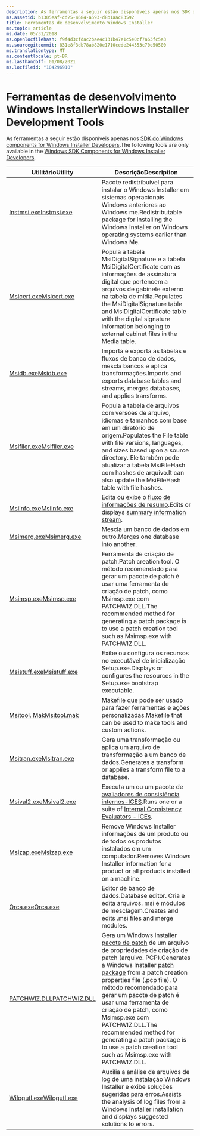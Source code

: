 ```yaml
---
description: As ferramentas a seguir estão disponíveis apenas nos SDK do Windows components for Windows Installer Developers.
ms.assetid: b1305eaf-cd25-4684-a593-d8b1aac83592
title: Ferramentas de desenvolvimento Windows Installer
ms.topic: article
ms.date: 05/31/2018
ms.openlocfilehash: f9f4d3cfdac2bae4c131b47e1c5e0cf7a63fc5a3
ms.sourcegitcommit: 831e8f3db78ab820e1710cede244553c70e50500
ms.translationtype: MT
ms.contentlocale: pt-BR
ms.lasthandoff: 01/08/2021
ms.locfileid: "104296910"
---
```

# <a name="windows-installer-development-tools"></a><span data-ttu-id="c231e-103">Ferramentas de desenvolvimento Windows Installer</span><span class="sxs-lookup"><span data-stu-id="c231e-103">Windows Installer Development Tools</span></span>

<span data-ttu-id="c231e-104">As ferramentas a seguir estão disponíveis apenas nos [SDK do Windows components for Windows Installer Developers](platform-sdk-components-for-windows-installer-developers.md).</span><span class="sxs-lookup"><span data-stu-id="c231e-104">The following tools are only available in the [Windows SDK Components for Windows Installer Developers](platform-sdk-components-for-windows-installer-developers.md).</span></span>



| <span data-ttu-id="c231e-105">Utilitário</span><span class="sxs-lookup"><span data-stu-id="c231e-105">Utility</span></span>                          | <span data-ttu-id="c231e-106">Descrição</span><span class="sxs-lookup"><span data-stu-id="c231e-106">Description</span></span>                                                                                                                                                                                                                                      |
|----------------------------------|--------------------------------------------------------------------------------------------------------------------------------------------------------------------------------------------------------------------------------------------------|
| [<span data-ttu-id="c231e-107">Instmsi.exe</span><span class="sxs-lookup"><span data-stu-id="c231e-107">Instmsi.exe</span></span>](instmsi-exe.md)   | <span data-ttu-id="c231e-108">Pacote redistribuível para instalar o Windows Installer em sistemas operacionais Windows anteriores ao Windows me.</span><span class="sxs-lookup"><span data-stu-id="c231e-108">Redistributable package for installing the Windows Installer on Windows operating systems earlier than Windows Me.</span></span>                                                                                                                               |
| [<span data-ttu-id="c231e-109">Msicert.exe</span><span class="sxs-lookup"><span data-stu-id="c231e-109">Msicert.exe</span></span>](msicert-exe.md)   | <span data-ttu-id="c231e-110">Popula a tabela MsiDigitalSignature e a tabela MsiDigitalCertificate com as informações de assinatura digital que pertencem a arquivos de gabinete externo na tabela de mídia.</span><span class="sxs-lookup"><span data-stu-id="c231e-110">Populates the MsiDigitalSignature table and MsiDigitalCertificate table with the digital signature information belonging to external cabinet files in the Media table.</span></span>                                                                           |
| [<span data-ttu-id="c231e-111">Msidb.exe</span><span class="sxs-lookup"><span data-stu-id="c231e-111">Msidb.exe</span></span>](msidb-exe.md)       | <span data-ttu-id="c231e-112">Importa e exporta as tabelas e fluxos de banco de dados, mescla bancos e aplica transformações.</span><span class="sxs-lookup"><span data-stu-id="c231e-112">Imports and exports database tables and streams, merges databases, and applies transforms.</span></span>                                                                                                                                                       |
| [<span data-ttu-id="c231e-113">Msifiler.exe</span><span class="sxs-lookup"><span data-stu-id="c231e-113">Msifiler.exe</span></span>](msifiler-exe.md) | <span data-ttu-id="c231e-114">Popula a tabela de arquivos com versões de arquivo, idiomas e tamanhos com base em um diretório de origem.</span><span class="sxs-lookup"><span data-stu-id="c231e-114">Populates the File table with file versions, languages, and sizes based upon a source directory.</span></span> <span data-ttu-id="c231e-115">Ele também pode atualizar a tabela MsiFileHash com hashes de arquivo.</span><span class="sxs-lookup"><span data-stu-id="c231e-115">It can also update the MsiFileHash table with file hashes.</span></span>                                                                                      |
| [<span data-ttu-id="c231e-116">Msiinfo.exe</span><span class="sxs-lookup"><span data-stu-id="c231e-116">Msiinfo.exe</span></span>](msiinfo-exe.md)   | <span data-ttu-id="c231e-117">Edita ou exibe o [fluxo de informações de resumo](summary-information-stream.md).</span><span class="sxs-lookup"><span data-stu-id="c231e-117">Edits or displays [summary information stream](summary-information-stream.md).</span></span>                                                                                                                                                                  |
| [<span data-ttu-id="c231e-118">Msimerg.exe</span><span class="sxs-lookup"><span data-stu-id="c231e-118">Msimerg.exe</span></span>](msimerg-exe.md)   | <span data-ttu-id="c231e-119">Mescla um banco de dados em outro.</span><span class="sxs-lookup"><span data-stu-id="c231e-119">Merges one database into another.</span></span>                                                                                                                                                                                                                |
| [<span data-ttu-id="c231e-120">Msimsp.exe</span><span class="sxs-lookup"><span data-stu-id="c231e-120">Msimsp.exe</span></span>](msimsp-exe.md)     | <span data-ttu-id="c231e-121">Ferramenta de criação de patch.</span><span class="sxs-lookup"><span data-stu-id="c231e-121">Patch creation tool.</span></span> <span data-ttu-id="c231e-122">O método recomendado para gerar um pacote de patch é usar uma ferramenta de criação de patch, como Msimsp.exe com PATCHWIZ.DLL.</span><span class="sxs-lookup"><span data-stu-id="c231e-122">The recommended method for generating a patch package is to use a patch creation tool such as Msimsp.exe with PATCHWIZ.DLL.</span></span>                                                                                                 |
| [<span data-ttu-id="c231e-123">Msistuff.exe</span><span class="sxs-lookup"><span data-stu-id="c231e-123">Msistuff.exe</span></span>](msistuff-exe.md) | <span data-ttu-id="c231e-124">Exibe ou configura os recursos no executável de inicialização Setup.exe.</span><span class="sxs-lookup"><span data-stu-id="c231e-124">Displays or configures the resources in the Setup.exe bootstrap executable.</span></span>                                                                                                                                                                      |
| [<span data-ttu-id="c231e-125">Msitool. Mak</span><span class="sxs-lookup"><span data-stu-id="c231e-125">Msitool.mak</span></span>](msitool-mak.md)   | <span data-ttu-id="c231e-126">Makefile que pode ser usado para fazer ferramentas e ações personalizadas.</span><span class="sxs-lookup"><span data-stu-id="c231e-126">Makefile that can be used to make tools and custom actions.</span></span>                                                                                                                                                                                      |
| [<span data-ttu-id="c231e-127">Msitran.exe</span><span class="sxs-lookup"><span data-stu-id="c231e-127">Msitran.exe</span></span>](msitran-exe.md)   | <span data-ttu-id="c231e-128">Gera uma transformação ou aplica um arquivo de transformação a um banco de dados.</span><span class="sxs-lookup"><span data-stu-id="c231e-128">Generates a transform or applies a transform file to a database.</span></span>                                                                                                                                                                                 |
| [<span data-ttu-id="c231e-129">Msival2.exe</span><span class="sxs-lookup"><span data-stu-id="c231e-129">Msival2.exe</span></span>](msival2-exe.md)   | <span data-ttu-id="c231e-130">Executa um ou um pacote de [avaliadores de consistência internos-ICES](internal-consistency-evaluators-ices.md).</span><span class="sxs-lookup"><span data-stu-id="c231e-130">Runs one or a suite of [Internal Consistency Evaluators - ICEs](internal-consistency-evaluators-ices.md).</span></span>                                                                                                                                       |
| [<span data-ttu-id="c231e-131">Msizap.exe</span><span class="sxs-lookup"><span data-stu-id="c231e-131">Msizap.exe</span></span>](msizap-exe.md)     | <span data-ttu-id="c231e-132">Remove Windows Installer informações de um produto ou de todos os produtos instalados em um computador.</span><span class="sxs-lookup"><span data-stu-id="c231e-132">Removes Windows Installer information for a product or all products installed on a machine.</span></span>                                                                                                                                                      |
| [<span data-ttu-id="c231e-133">Orca.exe</span><span class="sxs-lookup"><span data-stu-id="c231e-133">Orca.exe</span></span>](orca-exe.md)         | <span data-ttu-id="c231e-134">Editor de banco de dados.</span><span class="sxs-lookup"><span data-stu-id="c231e-134">Database editor.</span></span> <span data-ttu-id="c231e-135">Cria e edita arquivos. msi e módulos de mesclagem.</span><span class="sxs-lookup"><span data-stu-id="c231e-135">Creates and edits .msi files and merge modules.</span></span>                                                                                                                                                                                 |
| [<span data-ttu-id="c231e-136">PATCHWIZ.DLL</span><span class="sxs-lookup"><span data-stu-id="c231e-136">PATCHWIZ.DLL</span></span>](patchwiz-dll.md) | <span data-ttu-id="c231e-137">Gera um Windows Installer [pacote de patch](patch-packages.md) de um arquivo de propriedades de criação de patch (arquivo. PCP).</span><span class="sxs-lookup"><span data-stu-id="c231e-137">Generates a Windows Installer [patch package](patch-packages.md) from a patch creation properties file (.pcp file).</span></span> <span data-ttu-id="c231e-138">O método recomendado para gerar um pacote de patch é usar uma ferramenta de criação de patch, como Msimsp.exe com PATCHWIZ.DLL.</span><span class="sxs-lookup"><span data-stu-id="c231e-138">The recommended method for generating a patch package is to use a patch creation tool such as Msimsp.exe with PATCHWIZ.DLL.</span></span> |
| [<span data-ttu-id="c231e-139">Wilogutl.exe</span><span class="sxs-lookup"><span data-stu-id="c231e-139">Wilogutl.exe</span></span>](wilogutl-exe.md) | <span data-ttu-id="c231e-140">Auxilia a análise de arquivos de log de uma instalação Windows Installer e exibe soluções sugeridas para erros.</span><span class="sxs-lookup"><span data-stu-id="c231e-140">Assists the analysis of log files from a Windows Installer installation and displays suggested solutions to errors.</span></span>                                                                                                                              |



 

 

 



